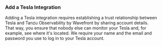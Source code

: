 ### Add a Tesla Integration

Adding a Tesla integration requires establishing a trust relationship between Tesla and Tanzu Observability by Wavefront by sharing account details. That way, you ensure that nobody else can monitor your Tesla and, for example, see where it's located.  We require your name and the email and password you use to log in to your Tesla account. 
